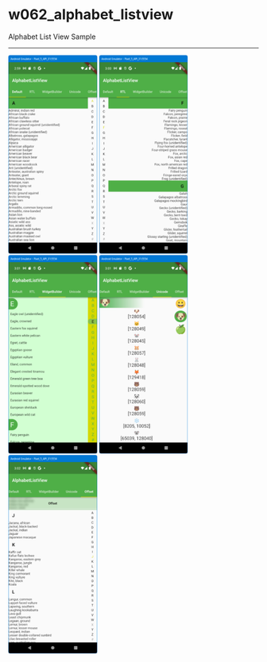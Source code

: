 # w062_alphabet_listview

Alphabet List View Sample
<HR>
<img src="https://github.com/VedatBiner/flutter-codes/blob/master/widgets_templates/w062_alphabet_listview/screen_shots/img-01.png" height="400em"/>
<img src="https://github.com/VedatBiner/flutter-codes/blob/master/widgets_templates/w062_alphabet_listview/screen_shots/img-02.png" height="400em"/>
<img src="https://github.com/VedatBiner/flutter-codes/blob/master/widgets_templates/w062_alphabet_listview/screen_shots/img-03.png" height="400em"/>
<img src="https://github.com/VedatBiner/flutter-codes/blob/master/widgets_templates/w062_alphabet_listview/screen_shots/img-04.png" height="400em"/>
<img src="https://github.com/VedatBiner/flutter-codes/blob/master/widgets_templates/w062_alphabet_listview/screen_shots/img-05.png" height="400em"/>
